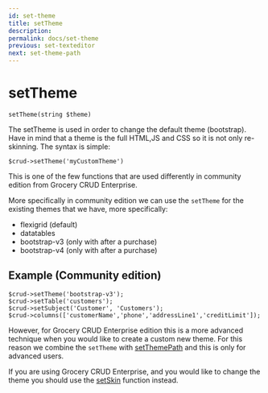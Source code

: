 ```yaml
---
id: set-theme
title: setTheme
description: 
permalink: docs/set-theme
previous: set-texteditor
next: set-theme-path
---
```


# setTheme

<pre><code class="language-php">setTheme(string $theme)</code></pre>
The setTheme is used in order to change the default theme (bootstrap). Have in mind that a theme is the full HTML,JS and CSS so it is not only re-skinning. The syntax is simple:

<pre><code class="language-php">$crud->setTheme('myCustomTheme')</code></pre>

This is one of the few functions that are used differently in community edition from Grocery CRUD Enterprise.

More specifically in community edition we can use the `setTheme` for the existing themes that we have, more specifically:

 - flexigrid (default)
 - datatables
 - bootstrap-v3 (only with after a purchase)
 - bootstrap-v4 (only with after a purchase)

## Example (Community edition)

<pre><code class="language-php">$crud->setTheme('bootstrap-v3');
$crud->setTable('customers');
$crud->setSubject('Customer', 'Customers');
$crud->columns(['customerName','phone','addressLine1','creditLimit']);</code></pre>

However, for Grocery CRUD Enterprise edition this is a more advanced technique when you would like to create a custom new theme.
For this reason we combine the `setTheme` with [setThemePath](/docs/set-theme-path) and this is only for advanced users.

If you are using Grocery CRUD Enterprise, and you would like to change the theme you should use the [setSkin](/docs/set-skin) function instead.

